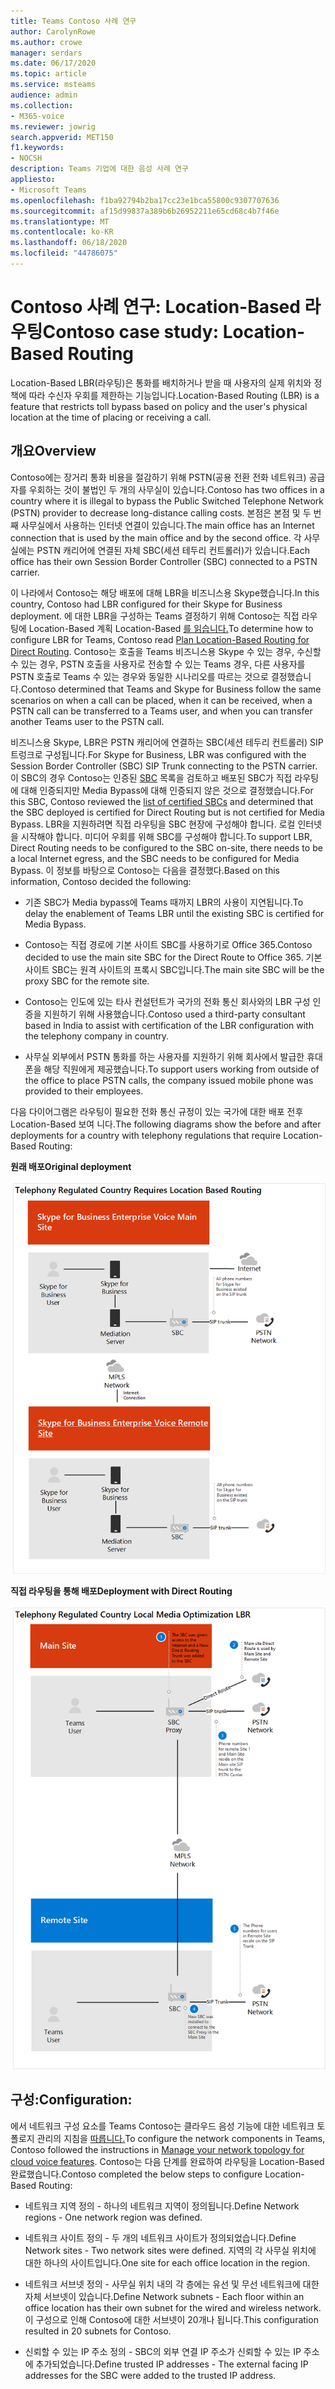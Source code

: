 ```yaml
---
title: Teams Contoso 사례 연구
author: CarolynRowe
ms.author: crowe
manager: serdars
ms.date: 06/17/2020
ms.topic: article
ms.service: msteams
audience: admin
ms.collection:
- M365-voice
ms.reviewer: jowrig
search.appverid: MET150
f1.keywords:
- NOCSH
description: Teams 기업에 대한 음성 사례 연구
appliesto:
- Microsoft Teams
ms.openlocfilehash: f1ba92794b2ba17cc23e1bca55800c9307707636
ms.sourcegitcommit: af15d99837a389b6b26952211e65cd68c4b7f46e
ms.translationtype: MT
ms.contentlocale: ko-KR
ms.lasthandoff: 06/18/2020
ms.locfileid: "44786075"
---
```

# <a name="contoso-case-study-location-based-routing"></a><span data-ttu-id="e638f-103">Contoso 사례 연구: Location-Based 라우팅</span><span class="sxs-lookup"><span data-stu-id="e638f-103">Contoso case study: Location-Based Routing</span></span>

<span data-ttu-id="e638f-104">Location-Based LBR(라우팅)은 통화를 배치하거나 받을 때 사용자의 실제 위치와 정책에 따라 수신자 우회를 제한하는 기능입니다.</span><span class="sxs-lookup"><span data-stu-id="e638f-104">Location-Based Routing (LBR) is a feature that restricts toll bypass based on policy and the user's physical location at the time of placing or receiving a call.</span></span>  

## <a name="overview"></a><span data-ttu-id="e638f-105">개요</span><span class="sxs-lookup"><span data-stu-id="e638f-105">Overview</span></span>

<span data-ttu-id="e638f-106">Contoso에는 장거리 통화 비용을 절감하기 위해 PSTN(공용 전환 전화 네트워크) 공급자를 우회하는 것이 불법인 두 개의 사무실이 있습니다.</span><span class="sxs-lookup"><span data-stu-id="e638f-106">Contoso has two offices in a country where it is illegal to bypass the Public Switched Telephone Network (PSTN) provider to decrease long-distance calling costs.</span></span> <span data-ttu-id="e638f-107">본점은 본점 및 두 번째 사무실에서 사용하는 인터넷 연결이 있습니다.</span><span class="sxs-lookup"><span data-stu-id="e638f-107">The main office has an Internet connection that is used by the main office and by the second office.</span></span> <span data-ttu-id="e638f-108">각 사무실에는 PSTN 캐리어에 연결된 자체 SBC(세션 테두리 컨트롤러)가 있습니다.</span><span class="sxs-lookup"><span data-stu-id="e638f-108">Each office has their own Session Border Controller (SBC) connected to a PSTN carrier.</span></span>  
 
<span data-ttu-id="e638f-109">이 나라에서 Contoso는 해당 배포에 대해 LBR을 비즈니스용 Skype했습니다.</span><span class="sxs-lookup"><span data-stu-id="e638f-109">In this country, Contoso had LBR configured for their Skype for Business deployment.</span></span> <span data-ttu-id="e638f-110">에 대한 LBR을 구성하는 Teams 결정하기 위해 Contoso는 직접 라우팅에 Location-Based 계획 Location-Based [를 읽습니다.](location-based-routing-plan.md)</span><span class="sxs-lookup"><span data-stu-id="e638f-110">To determine how to configure LBR for Teams, Contoso read [Plan Location-Based Routing for Direct Routing](location-based-routing-plan.md).</span></span> <span data-ttu-id="e638f-111">Contoso는 호출을 Teams 비즈니스용 Skype 수 있는 경우, 수신할 수 있는 경우, PSTN 호출을 사용자로 전송할 수 있는 Teams 경우, 다른 사용자를 PSTN 호출로 Teams 수 있는 경우와 동일한 시나리오를 따르는 것으로 결정했습니다.</span><span class="sxs-lookup"><span data-stu-id="e638f-111">Contoso determined that Teams and Skype for Business follow the same scenarios on when a call can be placed, when it can be received, when a PSTN call can be transferred to a Teams user, and when you can transfer another Teams user to the PSTN call.</span></span>  

<span data-ttu-id="e638f-112">비즈니스용 Skype, LBR은 PSTN 캐리어에 연결하는 SBC(세션 테두리 컨트롤러) SIP 트렁크로 구성됩니다.</span><span class="sxs-lookup"><span data-stu-id="e638f-112">For Skype for Business, LBR was configured with the Session Border Controller (SBC) SIP Trunk connecting to the PSTN carrier.</span></span> <span data-ttu-id="e638f-113">이 SBC의 경우 Contoso는 인증된 [SBC](direct-routing-border-controllers.md) 목록을 검토하고 배포된 SBC가 직접 라우팅에 대해 인증되지만 Media Bypass에 대해 인증되지 않은 것으로 결정했습니다.</span><span class="sxs-lookup"><span data-stu-id="e638f-113">For this SBC, Contoso reviewed the [list of certified SBCs](direct-routing-border-controllers.md) and determined that the SBC deployed is certified for Direct Routing but is not certified for Media Bypass.</span></span> <span data-ttu-id="e638f-114">LBR을 지원하려면 직접 라우팅을 SBC 현장에 구성해야 합니다. 로컬 인터넷을 시작해야 합니다. 미디어 우회를 위해 SBC를 구성해야 합니다.</span><span class="sxs-lookup"><span data-stu-id="e638f-114">To support LBR, Direct Routing needs to be configured to the SBC on-site, there needs to be a local Internet egress, and the SBC needs to be configured for Media Bypass.</span></span> <span data-ttu-id="e638f-115">이 정보를 바탕으로 Contoso는 다음을 결정했다.</span><span class="sxs-lookup"><span data-stu-id="e638f-115">Based on this information, Contoso decided the following:</span></span>

- <span data-ttu-id="e638f-116">기존 SBC가 Media bypass에 Teams 때까지 LBR의 사용이 지연됩니다.</span><span class="sxs-lookup"><span data-stu-id="e638f-116">To delay the enablement of Teams LBR until the existing SBC is certified for Media Bypass.</span></span>   

- <span data-ttu-id="e638f-117">Contoso는 직접 경로에 기본 사이트 SBC를 사용하기로 Office 365.</span><span class="sxs-lookup"><span data-stu-id="e638f-117">Contoso decided to use the main site SBC for the Direct Route to Office 365.</span></span>  <span data-ttu-id="e638f-118">기본 사이트 SBC는 원격 사이트의 프록시 SBC입니다.</span><span class="sxs-lookup"><span data-stu-id="e638f-118">The main site SBC will be the proxy SBC for the remote site.</span></span>  

- <span data-ttu-id="e638f-119">Contoso는 인도에 있는 타사 컨설턴트가 국가의 전화 통신 회사와의 LBR 구성 인증을 지원하기 위해 사용했습니다.</span><span class="sxs-lookup"><span data-stu-id="e638f-119">Contoso used a third-party consultant based in India to assist with certification of the LBR configuration with the telephony company in country.</span></span>  

- <span data-ttu-id="e638f-120">사무실 외부에서 PSTN 통화를 하는 사용자를 지원하기 위해 회사에서 발급한 휴대폰을 해당 직원에게 제공했습니다.</span><span class="sxs-lookup"><span data-stu-id="e638f-120">To support users working from outside of the office to place PSTN calls, the company issued mobile phone was provided to their employees.</span></span> 

<span data-ttu-id="e638f-121">다음 다이어그램은 라우팅이 필요한 전화 통신 규정이 있는 국가에 대한 배포 전후 Location-Based 보여 니다.</span><span class="sxs-lookup"><span data-stu-id="e638f-121">The following diagrams show the before and after deployments for a country with telephony regulations that require Location-Based Routing:</span></span>

<span data-ttu-id="e638f-122">**원래 배포**</span><span class="sxs-lookup"><span data-stu-id="e638f-122">**Original deployment**</span></span>

![상태 이전을 보여주는 다이어그램](media/voice-case-study-5.png)

<span data-ttu-id="e638f-124">**직접 라우팅을 통해 배포**</span><span class="sxs-lookup"><span data-stu-id="e638f-124">**Deployment with Direct Routing**</span></span>

![상태 이전을 보여주는 다이어그램](media/voice-case-study-6.png)


## <a name="configuration"></a><span data-ttu-id="e638f-126">구성:</span><span class="sxs-lookup"><span data-stu-id="e638f-126">Configuration:</span></span> 

<span data-ttu-id="e638f-127">에서 네트워크 구성 요소를 Teams Contoso는 클라우드 음성 기능에 대한 네트워크 토폴로지 관리의 지침을 [따릅니다.](manage-your-network-topology.md)</span><span class="sxs-lookup"><span data-stu-id="e638f-127">To configure the network components in Teams, Contoso followed the instructions in [Manage your network topology for cloud voice features](manage-your-network-topology.md).</span></span> <span data-ttu-id="e638f-128">Contoso는 다음 단계를 완료하여 라우팅을 Location-Based 완료했습니다.</span><span class="sxs-lookup"><span data-stu-id="e638f-128">Contoso completed the below steps to configure Location-Based Routing:</span></span> 

- <span data-ttu-id="e638f-129">네트워크 지역 정의 - 하나의 네트워크 지역이 정의됩니다.</span><span class="sxs-lookup"><span data-stu-id="e638f-129">Define Network regions -  One network region was defined.</span></span> 

- <span data-ttu-id="e638f-130">네트워크 사이트 정의 - 두 개의 네트워크 사이트가 정의되었습니다.</span><span class="sxs-lookup"><span data-stu-id="e638f-130">Define Network sites - Two network sites were defined.</span></span> <span data-ttu-id="e638f-131">지역의 각 사무실 위치에 대한 하나의 사이트입니다.</span><span class="sxs-lookup"><span data-stu-id="e638f-131">One site for each office location in the region.</span></span>

- <span data-ttu-id="e638f-132">네트워크 서브넷 정의 - 사무실 위치 내의 각 층에는 유선 및 무선 네트워크에 대한 자체 서브넷이 있습니다.</span><span class="sxs-lookup"><span data-stu-id="e638f-132">Define Network subnets - Each floor within an office location has their own subnet for the wired and wireless network.</span></span> <span data-ttu-id="e638f-133">이 구성으로 인해 Contoso에 대한 서브넷이 20개나 됩니다.</span><span class="sxs-lookup"><span data-stu-id="e638f-133">This configuration resulted in 20 subnets for Contoso.</span></span> 

- <span data-ttu-id="e638f-134">신뢰할 수 있는 IP 주소 정의 - SBC의 외부 연결 IP 주소가 신뢰할 수 있는 IP 주소에 추가되었습니다.</span><span class="sxs-lookup"><span data-stu-id="e638f-134">Define trusted IP addresses - The external facing IP addresses for the SBC were added to the trusted IP address.</span></span>  

